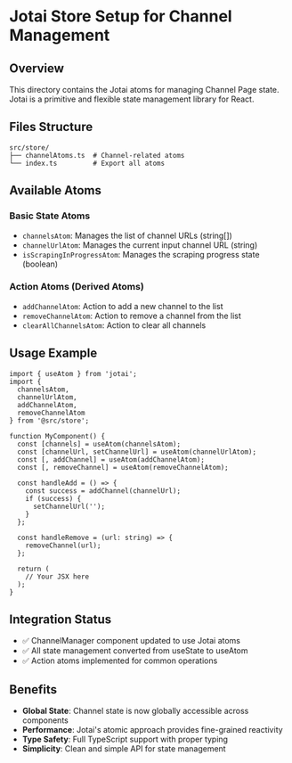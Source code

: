 # Jotai Store Setup for Channel Management

## Overview
This directory contains the Jotai atoms for managing Channel Page state. Jotai is a primitive and flexible state management library for React.

## Files Structure
```
src/store/
├── channelAtoms.ts  # Channel-related atoms
└── index.ts         # Export all atoms
```

## Available Atoms

### Basic State Atoms
- `channelsAtom`: Manages the list of channel URLs (string[])
- `channelUrlAtom`: Manages the current input channel URL (string)
- `isScrapingInProgressAtom`: Manages the scraping progress state (boolean)

### Action Atoms (Derived Atoms)
- `addChannelAtom`: Action to add a new channel to the list
- `removeChannelAtom`: Action to remove a channel from the list
- `clearAllChannelsAtom`: Action to clear all channels

## Usage Example

```tsx
import { useAtom } from 'jotai';
import { 
  channelsAtom, 
  channelUrlAtom, 
  addChannelAtom, 
  removeChannelAtom 
} from '@src/store';

function MyComponent() {
  const [channels] = useAtom(channelsAtom);
  const [channelUrl, setChannelUrl] = useAtom(channelUrlAtom);
  const [, addChannel] = useAtom(addChannelAtom);
  const [, removeChannel] = useAtom(removeChannelAtom);

  const handleAdd = () => {
    const success = addChannel(channelUrl);
    if (success) {
      setChannelUrl('');
    }
  };

  const handleRemove = (url: string) => {
    removeChannel(url);
  };

  return (
    // Your JSX here
  );
}
```

## Integration Status
- ✅ ChannelManager component updated to use Jotai atoms
- ✅ All state management converted from useState to useAtom
- ✅ Action atoms implemented for common operations

## Benefits
- **Global State**: Channel state is now globally accessible across components
- **Performance**: Jotai's atomic approach provides fine-grained reactivity
- **Type Safety**: Full TypeScript support with proper typing
- **Simplicity**: Clean and simple API for state management